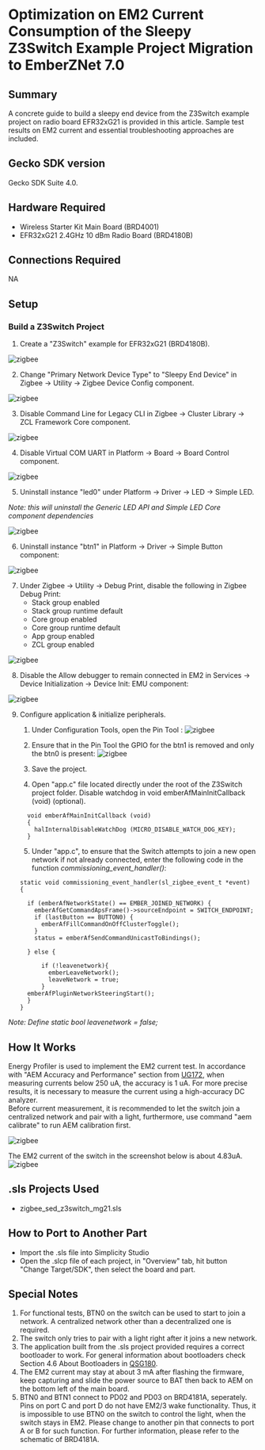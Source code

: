 # Optimization on EM2 Current Consumption of the Sleepy Z3Switch Example Project Migration to EmberZNet 7.0 #

## Summary ##

A concrete guide to build a sleepy end device from the Z3Switch example project on radio board EFR32xG21 is provided in this article. Sample test results on EM2 current and essential troubleshooting approaches are included.

## Gecko SDK version ##

Gecko SDK Suite 4.0.

## Hardware Required ##

* Wireless Starter Kit Main Board (BRD4001)
* EFR32xG21 2.4GHz 10 dBm Radio Board (BRD4180B)

## Connections Required ##

NA

## Setup ##

### Build a Z3Switch Project  
1. Create a "Z3Switch" example for EFR32xG21 (BRD4180B).

![zigbee](doc/create_z3switch_project.png)

2. Change "Primary Network Device Type" to "Sleepy End Device" in Zigbee -> Utility -> Zigbee Device Config component.

![zigbee](doc/change_z3switch_device_type.png)

3. Disable Command Line for Legacy CLI in Zigbee -> Cluster Library -> ZCL Framework Core component.

![zigbee](doc/change_z3switch_legacyCLI.png)

4. Disable Virtual COM UART in Platform -> Board -> Board Control component.

![zigbee](doc/change_z3switch_board_control.png)

5. Uninstall instance "led0" under Platform -> Driver -> LED -> Simple LED. 

*Note: this will uninstall the Generic LED API and Simple LED Core component dependencies*

![zigbee](doc/uninstall_z3switch_led0.png)

6. Uninstall instance "btn1" in Platform -> Driver -> Simple Button component:

![zigbee](doc/gpio_z3switch_button.png)

7. Under Zigbee -> Utility -> Debug Print, disable the following in Zigbee Debug Print: 
    + Stack group enabled
    + Stack group runtime default
    + Core group enabled
    + Core group runtime default
    + App group enabled
    + ZCL group enabled
    
![zigbee](doc/change_z3switch_debug_print.png)

8. Disable the Allow debugger to remain connected in EM2 in Services -> Device Initialization -> Device Init: EMU component:

![zigbee](doc/change_z3switch_device_init_emu.png)

9. Configure application & initialize peripherals. 

    1. Under Configuration Tools, open the Pin Tool : 
    ![zigbee](doc/z3switch_pintool.png) 

    2. Ensure that in the Pin Tool the GPIO for the btn1 is removed and only the btn0 is present: 
    ![zigbee](doc/gpio_z3switch_button.png)

    3. Save the project. 
    4. Open "app.c" file located directly under the root of the Z3Switch project folder. Disable watchdog in void emberAfMainInitCallback (void) (optional).
    
    ```
      void emberAfMainInitCallback (void)
      {
        halInternalDisableWatchDog (MICRO_DISABLE_WATCH_DOG_KEY);
      } 
    ```
    5. Under "app.c", to ensure that the Switch attempts to join a new open network if not already connected, enter the following code in the function *commissioning_event_handler()*:
    
    ```
    static void commissioning_event_handler(sl_zigbee_event_t *event)
    {
      
      if (emberAfNetworkState() == EMBER_JOINED_NETWORK) {
        emberAfGetCommandApsFrame()->sourceEndpoint = SWITCH_ENDPOINT;
        if (lastButton == BUTTON0) {
          emberAfFillCommandOnOffClusterToggle();
        }
        status = emberAfSendCommandUnicastToBindings();

      } else {

          if (!leavenetwork){
            emberLeaveNetwork();
            leaveNetwork = true;
          }
      emberAfPluginNetworkSteeringStart();
      }
    }
    ```
*Note: Define static bool leavenetwork = false;*


## How It Works ##

Energy Profiler is used to implement the EM2 current test. In accordance with "AEM Accuracy and Performance" section from [UG172](https://www.silabs.com/documents/public/user-guides/ug172-brd4320a-user-guide.pdf), when measuring currents below 250 uA, the accuracy is 1 uA. For more precise results, it is necessary to measure the current using a high-accuracy DC analyzer.  
Before current measurement, it is recommended to let the switch join a centralized network and pair with a light, furthermore, use command "aem calibrate" to run AEM calibration first.

![zigbee](doc/aem_calibrate.png) 

The EM2 current of the switch in the screenshot below is about  4.83uA.  
![zigbee](doc/test_result_z3switch_saved.png)  

## .sls Projects Used ##

* zigbee_sed_z3switch_mg21.sls

## How to Port to Another Part ##

* Import the .sls file into Simplicity Studio
* Open the .slcp file of each project, in "Overview" tab, hit button "Change Target/SDK", then select the board and part.

## Special Notes ##

1. For functional tests, BTN0 on the switch can be used to start to join a network. A centralized network other than a decentralized one is required. 
2. The switch only tries to pair with a light right after it joins a new network.
3. The application built from the .sls project provided requires a correct bootloader to work. For general information about bootloaders check Section 4.6 About Bootloaders in [QSG180](https://www.silabs.com/documents/public/quick-start-guides/qsg180-zigbee-emberznet-7x-quick-start-guide.pdf). 
4. The EM2 current may stay at about 3 mA after flashing the firmware, keep capturing and slide the power source to BAT then back to AEM on the bottom left of the main board.
5. BTN0 and BTN1 connect to PD02 and PD03 on BRD4181A, seperately. Pins on port C and port D do not have EM2/3 wake functionality. Thus, it is impossible to use BTN0 on the switch to control the light, when the switch stays in EM2. Please change to another pin that connects to port A or B for such function. For further information, please refer to the schematic of BRD4181A. 
